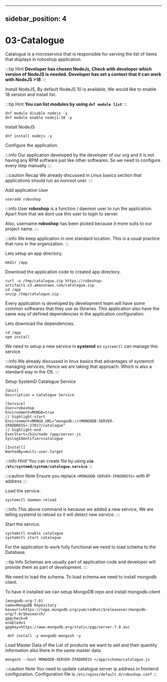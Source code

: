 

---
sidebar_position: 4
---

# 03-Catalogue

Catalogue is a microservice that is responsible for serving the list of items that displays in roboshop application.

:::tip Hint
**Developer has chosen NodeJs, Check with developer which version of NodeJS is needed.**
**Developer has set a context that it can work with NodeJS >18**
:::

Install NodeJS, By default NodeJS 10 is available, We would like to enable 18 version and install list.

:::tip Hint
**You can list modules by using `dnf module list`**
:::

```shell 
dnf module disable nodejs -y
dnf module enable nodejs:18 -y
```

Install NodeJS 

```shell 
dnf install nodejs -y
```

Configure the application.

:::info 
Our application developed by the developer of our org and it is not having any RPM software just like other softwares. So we need to configure every step manually
:::

:::caution Recap
We already discussed in Linux basics section that applications should run as nonroot user.
:::

Add application User

```shell 
useradd roboshop
```

:::info 
User **roboshop** is a function / daemon user to run the application. Apart from that we dont use this user to login to server.

Also, username **roboshop** has been picked because it more suits to our project name.
:::

:::info
We keep application in one standard location. This is a usual practice that runs in the organization.
:::

Lets setup an app directory. 

```shell
mkdir /app 
```

Download the application code to created app directory. 

```shell
curl -o /tmp/catalogue.zip https://roboshop-artifacts.s3.amazonaws.com/catalogue.zip 
cd /app 
unzip /tmp/catalogue.zip
```

Every application is developed by development team will have some common softwares that they use as libraries. This application also have the same way of defined dependencies in the application configuration.

Lets download the dependencies. 

```shell 
cd /app 
npm install 
```

We need to setup a new service in **systemd** so `systemctl` can manage this service

:::info
We already discussed in linux basics that advantages of systemctl managing services, Hence we are taking that approach. Which is also a standard way in the OS. 
:::


Setup SystemD Catalogue Service 

```unit file (systemd) title=/etc/systemd/system/catalogue.service
[Unit]
Description = Catalogue Service

[Service]
User=roboshop
Environment=MONGO=true
// highlight-start
Environment=MONGO_URL="mongodb://<MONGODB-SERVER-IPADDRESS>:27017/catalogue"
// highlight-end
ExecStart=/bin/node /app/server.js
SyslogIdentifier=catalogue

[Install]
WantedBy=multi-user.target
```

:::info
Hint! You can create file by using **`vim /etc/systemd/system/catalogue.service`**
:::

:::caution Note
Ensure you replace `<MONGODB-SERVER-IPADDRESS>` with IP address
:::

Load the service.

```shell 
systemctl daemon-reload
```

:::info 
This above command is because we added a new service, We are telling systemd to reload so it will detect new service.
:::

Start the service.

```shell 
systemctl enable catalogue 
systemctl start catalogue
```

For the application to work fully functional we need to load schema to the Database.

:::tip Info
Schemas are usually part of application code and developer will provide them as part of development.
:::

We need to load the schema. To load schema we need to install mongodb client. 

To have it installed we can setup MongoDB repo and install mongodb-client  

``` shell title=/etc/yum.repos.d/mongo.repo
[mongodb-org-7.0]
name=MongoDB Repository
baseurl=https://repo.mongodb.org/yum/redhat/$releasever/mongodb-org/7.0/$basearch/
gpgcheck=0
enabled=1
gpgkey=https://www.mongodb.org/static/pgp/server-7.0.asc
```

```shell 
 dnf install -y mongodb-mongosh -y
```


Load Master Data of the List of products we want to sell and their quantity information also there in the same master data. 

```shell 
mongosh --host MONGODB-SERVER-IPADDRESS </app/schema/catalogue.js
```

:::caution Note
You need to update catalogue server ip address in frontend configuration. 
Configuration file is `/etc/nginx/default.d/roboshop.conf` 
:::
